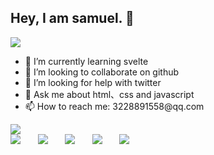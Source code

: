 ## Hey, I am samuel. 👋

<img src="https://img2.imgtp.com/2024/04/08/SwszssvR.png" />

<div>
  <ul>
    <li>🌱 I’m currently learning svelte</li> 
    <li>👯 I’m looking to collaborate on github</li>
    <li>🤔 I’m looking for help with twitter</li>
    <li>💬 Ask me about html、css and javascript</li>
    <li>📫 How to reach me: 3228891558@qq.com</li>
  </ul>
</div>

<img src="https://img2.imgtp.com/2024/04/12/sXgo5JYI.png" />

<div>
  <img src="https://badgen.net/static/code%20style/standard/f2a" />
  &nbsp; &nbsp; &nbsp;
  <img src="https://badgen.net/static/license/MIT/blue" />
   &nbsp; &nbsp; &nbsp;
  <img src="https://badgen.net/peertube/framatube.org/followers/framasoft?icon=peertube" />
   &nbsp; &nbsp; &nbsp;
  <img src="https://badgen.net/npm/v/express" />
   &nbsp; &nbsp; &nbsp;
  <img src="https://badgen.net/gitlab/stars/fdroid/fdroidclient" />
</div>
